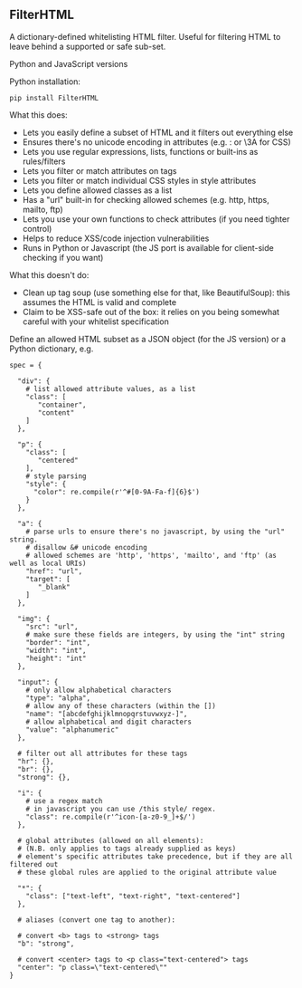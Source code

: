 FilterHTML
---------


A dictionary-defined whitelisting HTML filter. Useful for filtering HTML to leave behind a supported or safe sub-set.

Python and JavaScript versions

Python installation:
    
    pip install FilterHTML

What this does:
 - Lets you easily define a subset of HTML and it filters out everything else
 - Ensures there's no unicode encoding in attributes (e.g. &#58; or \3A for CSS)
 - Lets you use regular expressions, lists, functions or built-ins as rules/filters
 - Lets you filter or match attributes on tags
 - Lets you filter or match individual CSS styles in style attributes
 - Lets you define allowed classes as a list
 - Has a "url" built-in for checking allowed schemes (e.g. http, https, mailto, ftp)
 - Lets you use your own functions to check attributes (if you need tighter control)
 - Helps to reduce XSS/code injection vulnerabilities
 - Runs in Python or Javascript (the JS port is available for client-side checking if you want)

What this doesn't do:
 - Clean up tag soup (use something else for that, like BeautifulSoup): this assumes the HTML is valid and complete
 - Claim to be XSS-safe out of the box: it relies on you being somewhat careful with your whitelist specification


Define an allowed HTML subset as a JSON object (for the JS version) or a Python dictionary, e.g.

    spec = {

      "div": {
        # list allowed attribute values, as a list
        "class": [
           "container",
           "content"
        ]
      },

      "p": {
        "class": [
           "centered"
        ],
        # style parsing
        "style": {
          "color": re.compile(r'^#[0-9A-Fa-f]{6}$')
        }
      },

      "a": {
        # parse urls to ensure there's no javascript, by using the "url" string.
        # disallow &# unicode encoding
        # allowed schemes are 'http', 'https', 'mailto', and 'ftp' (as well as local URIs)
        "href": "url",
        "target": [
           "_blank"
        ]
      },

      "img": {
        "src": "url",
        # make sure these fields are integers, by using the "int" string
        "border": "int",
        "width": "int",
        "height": "int"
      },

      "input": {
        # only allow alphabetical characters
        "type": "alpha",
        # allow any of these characters (within the [])
        "name": "[abcdefghijklmnopqrstuvwxyz-]",
        # allow alphabetical and digit characters
        "value": "alphanumeric"
      },

      # filter out all attributes for these tags
      "hr": {},
      "br": {},
      "strong": {},

      "i": {
        # use a regex match
        # in javascript you can use /this style/ regex.
        "class": re.compile(r'^icon-[a-z0-9_]+$/')
      },

      # global attributes (allowed on all elements):
      # (N.B. only applies to tags already supplied as keys)
      # element's specific attributes take precedence, but if they are all filtered out 
      # these global rules are applied to the original attribute value
      
      "*": {
        "class": ["text-left", "text-right", "text-centered"]
      },

      # aliases (convert one tag to another):

      # convert <b> tags to <strong> tags
      "b": "strong",

      # convert <center> tags to <p class="text-centered"> tags
      "center": "p class=\"text-centered\""
    }
